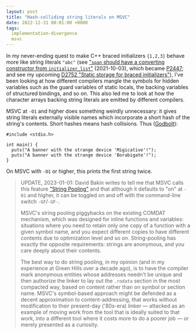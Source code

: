 ```yaml
---
layout: post
title: "Hash-colliding string literals on MSVC"
date: 2022-12-31 00:01:00 +0000
tags:
  implementation-divergence
  msvc
---
```


In my never-ending quest to make C++ braced initializers
`{1,2,3}` behave more like string literals `"abc"`
(see ["`span` should have a converting constructor from `initializer_list`"](/blog/2021/10/03/p2447-span-from-initializer-list/) (2021-10-03),
which became [P2447](https://www.open-std.org/jtc1/sc22/wg21/docs/papers/2022/p2447r2.html);
and see my upcoming [D2752 "Static storage for braced initializers"](https://quuxplusone.github.io/draft/d2752-static-storage-for-braced-initializers.html)),
I've been looking at how different compilers mangle the symbols for
hidden variables such as the guard variables of static locals,
the backing variables of structured bindings, and so on.
This also led me to look at how the character arrays backing
string literals are emitted by different compilers.

MSVC at `-O1` and higher does something weirdly unnecessary:
it gives string literals externally visible names which incorporate
a short hash of the string's contents. Short hashes means hash collisions.
Thus ([Godbolt](https://godbolt.org/z/E7eob9vcM)):

    #include <stdio.h>

    int main() {
      puts("A banner with the strange device 'Migicative'!");
      puts("A banner with the strange device 'Borabigate'!");
    }

On MSVC with `-O1` or higher, this prints the first string twice.

> UPDATE, 2023-01-01: David Bakin writes to tell me that MSVC calls this feature
> ["String Pooling"](https://learn.microsoft.com/en-us/cpp/build/reference/gf-eliminate-duplicate-strings)
> and that although it defaults to "on" at `-O1` and higher, it can be toggled
> on and off with the command-line switch `-GF`/`-GF-`.
>
> MSVC's string pooling piggybacks on the existing COMDAT mechanism, which was
> designed for inline functions and variables: situations where you need
> to retain only one copy of a function with a given symbol name, and you expect
> different copies to have different contents due to optimization level and so on.
> String-pooling has exactly the opposite requirements: strings are anonymous,
> and you care deeply about their contents.
>
> The best way to do string pooling, in my opinion (and in my experience at
> Green Hills over a decade ago), is to have the compiler mark anonymous entities
> whose addresses needn't be unique and then authorize the linker to lay out the
> `.rodata` section in the most compacted way, based on content rather than
> on symbol or section name. MSVC's symbol-based approach might be defended as
> a decent approximation to content-addressing, that works without modification
> to their present-day ('80s-era) linker — attacked as an example of moving work
> from the tool that is ideally suited to that work, into a different tool
> where it costs more to do a poorer job — or merely presented as a curiosity.
